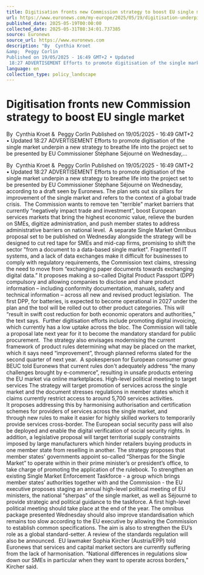 ```yaml
---
title: Digitisation fronts new Commission strategy to boost EU single market
url: https://www.euronews.com/my-europe/2025/05/19/digitisation-underpins-new-commission-strategy-to-boost-eu-single-market
published_date: 2025-05-19T00:00:00
collected_date: 2025-05-31T08:34:01.737385
source: Euronews
source_url: https://www.euronews.com
description: "By  Cynthia Kroet 
&amp;  Peggy Corlin 
Published on 19/05/2025 - 16:49 GMT+2 • Updated
 18:27 ADVERTISEMENT Efforts to promote digitisation of the single market underpin a new strategy to breathe life into the project set to be presented by EU Commissioner Stéphane Séjourné on Wednesday,..."
language: en
collection_type: policy_landscape
---
```


# Digitisation fronts new Commission strategy to boost EU single market

By  Cynthia Kroet 
&amp;  Peggy Corlin 
Published on 19/05/2025 - 16:49 GMT+2 • Updated
 18:27 ADVERTISEMENT Efforts to promote digitisation of the single market underpin a new strategy to breathe life into the project set to be presented by EU Commissioner Stéphane Séjourné on Wednesday,...

By  Cynthia Kroet 
&amp;  Peggy Corlin 
Published on 19/05/2025 - 16:49 GMT+2 • Updated
 18:27 ADVERTISEMENT Efforts to promote digitisation of the single market underpin a new strategy to breathe life into the project set to be presented by EU Commissioner Stéphane Séjourné on Wednesday, according to a draft seen by Euronews. The plan sets out six pillars for improvement of the single market and refers to the context of a global trade crisis.  The Commission wants to remove ten "terrible" market barriers that currently “negatively impact trade and investment”, boost European services markets that bring the highest economic value, relieve the burden on SMEs, digitize administration, and push member states to address administrative barriers on national level.  A separate Single Market Omnibus proposal set to be published on Wednesday alongside the strategy will be designed to cut red tape for SMEs and mid-cap firms, promising to shift the sector "from a document to a data-based single market". Fragmented IT systems, and a lack of data exchanges make it difficult for businesses to comply with regulatory requirements, the Commission text claims, stressing the need to move from “exchanging paper documents towards exchanging digital data.” It proposes making a so-called Digital Product Passport (DPP) compulsory and allowing companies to disclose and share product information – including conformity documentation, manuals, safety and technical information – across all new and revised product legislation.  The first DPP, for batteries, is expected to become operational in 2027 under the plan and the tool will be rolled out to other product categories. This will “result in swift cost reduction for both economic operators and authorities,” the text says.  Further digitisation efforts include promoting digital invoicing, which currently has a low uptake across the bloc. The Commission will table a proposal late next year for it to become the mandatory standard for public procurement.  The strategy also envisages modernising the current framework of product rules determining what may be placed on the market, which it says need “improvement”, through planned reforms slated for the second quarter of next year.  A spokesperson for European consumer group BEUC told Euronews that current rules don't adequately address "the many challenges brought by e-commerce”, resulting in unsafe products entering the EU market via online marketplaces. High-level political meeting to target services The strategy will target promotion of services across the single market and the document stresses regulations in member states which it claims currently restrict access to around 5,700 services activities.  It proposes addressing this by harmonising authorisation and certification schemes for providers of services across the single market, and through new rules to make it easier for highly skilled workers to temporarily provide services cross-border. The European social security pass will also be deployed and enable the digital verification of social security rights. In addition, a legislative proposal will target territorial supply constraints imposed by large manufacturers which hinder retailers buying products in one member state from reselling in another. The strategy proposes that member states' governments appoint so-called “Sherpas for the Single Market” to operate within in their prime minister’s or president’s office, to take charge of promoting the application of the rulebook. To strengthen an existing Single Market Enforcement Taskforce - a group which brings member states’ authorities together with and the Commission - the EU executive proposes staging an annual high-level political meeting of EU ministers, the national “sherpas” of the single market, as well as Séjourné to provide strategic and political guidance to the taskforce. A first high-level political meeting should take place at the end of the year. The omnibus package presented Wednesday should also improve standardisation which remains too slow according to the EU executive by allowing the Commission to establish common specifications. The aim is also to strengthen the EU’s role as a global standard-setter. A review of the standards regulation will also be announced.  EU lawmaker Sophia Kircher (Austria/EPP) told Euronews that services and capital market sectors are currently suffering from the lack of harmonisation. “National differences in regulations slow down our SMEs in particular when they want to operate across borders,” Kircher said.